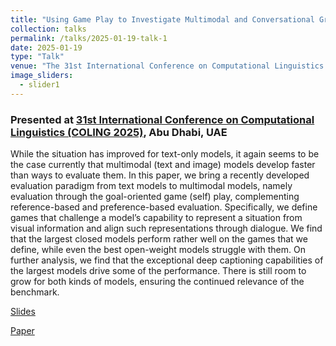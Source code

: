 ```yaml
---
title: "Using Game Play to Investigate Multimodal and Conversational Grounding in Large Multimodal Models"
collection: talks
permalink: /talks/2025-01-19-talk-1
date: 2025-01-19
type: "Talk"
venue: "The 31st International Conference on Computational Linguistics (COLING 2025)"
image_sliders:
  - slider1
---
```


### Presented at [31st International Conference on Computational Linguistics (COLING 2025)](https://coling2025.org/), Abu Dhabi, UAE

While the situation has improved for text-only models, it again seems to be the case currently that multimodal (text and image) models develop faster than ways to evaluate them. In this paper, we bring a recently developed evaluation paradigm from text models to multimodal models, namely evaluation through the goal-oriented game (self) play, complementing reference-based and preference-based evaluation. Specifically, we define games that challenge a model’s capability to represent a situation from visual information and align such representations through dialogue. We find that the largest closed models perform rather well on the games that we define, while even the best open-weight models struggle with them. On further analysis, we find that the exceptional deep captioning capabilities of the largest models drive some of the performance. There is still room to grow for both kinds of models, ensuring the continued relevance of the benchmark.

[Slides](https://docs.google.com/presentation/d/16xJyrOgsBOs6OFv0QHrXL-kM2lRksxmK/edit?usp=sharing&ouid=103372391093444224678&rtpof=true&sd=true)

[Paper](https://aclanthology.org/2025.coling-main.381/)